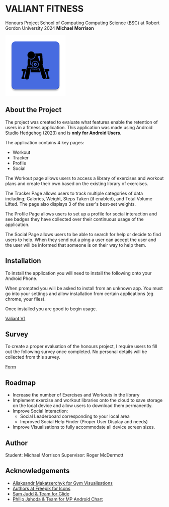 # VALIANT FITNESS
Honours Project School of Computing Computing Science (BSC) at Robert Gordon University 2024 **Michael Morrison**



![alt text](https://github.com/MichaelJMorrison/ValiantFitnessHons/blob/master/ic_launcher.png?raw=true)


## About the Project

The project was created to evaluate what features enable the retention of users in a fitness application. This application was made using Android Studio Hedgehog (2023) and is **only for Android Users**.

The application contains 4 key pages:
- Workout
- Tracker
- Profile
- Social

The Workout page allows users to access a library of exercises and workout plans and create their own based on the existing library of exercises.

The Tracker Page allows users to track multiple categories of data including; Calories, Weight, Steps Taken (if enabled), and Total Volume Lifted. The page also displays 3 of the user's best-set weights. 

The Profile Page allows users to set up a profile for social interaction and see badges they have collected over their continuous usage of the application.

The Social Page allows users to be able to search for help or decide to find users to help. When they send out a ping a user can accept the user and the user will be informed that someone is on their way to help them.

## Installation
To install the application you will need to install the following onto your Android Phone.

When prompted you will be asked to install from an unknown app. You must go into your settings and allow installation from certain applications (eg chrome, your files).

Once installed you are good to begin usage.

[Valiant V1](https://github.com/MichaelJMorrison/ValiantFitnessHons/releases/download/FinalHonours/ValiantV1.apk)

## Survey
To create a proper evaluation of the honours project, I require users to fill out the following survey once completed. No personal details will be collected from this survey.

[Form](https://forms.gle/vf6BRzADBrB2FT387)
## Roadmap
- Increase the number of Exercises and Workouts in the library
- Implement exercise and workout libraries onto the cloud to save storage on the local device and allow users to download them permanently.
- Improve Social Interaction:
  - Social Leaderboard corresponding to your local area
  - Improved Social Help Finder (Proper User Display and needs)
- Improve Visualisations to fully accommodate all device screen sizes.
## Author
Student: Michael Morrison
Supervisor: Roger McDermott

## Acknowledgements
- [Aliaksandr Makatserchyk for Gym Visualisations](https://gymvisual.com/)
- [Authors at Freepik for Icons](https://www.freepik.com/)
- [Sam Judd & Team for Glide](https://github.com/bumptech/glide)
- [Philip Jahoda & Team for MP Android Chart](https://github.com/PhilJay/MPAndroidChart)
